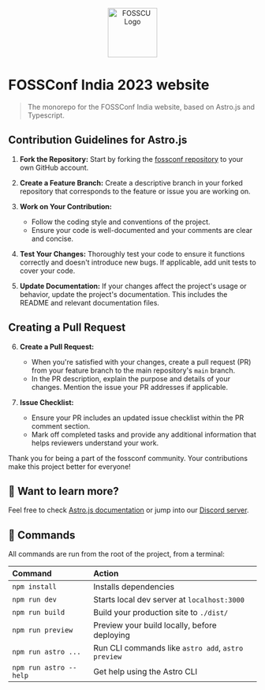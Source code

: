 <p align="center">
    <img src="https://i.ibb.co/QJ8fhsq/fosscu.png?s=96" alt="FOSSCU Logo" width="100" />
</p>

# FOSSConf India 2023 website

> The monorepo for the FOSSConf India website, based on
> Astro.js and Typescript.


## Contribution Guidelines for Astro.js

1. **Fork the Repository:** Start by forking the [fossconf repository](https://github.com/FOSS-Community/fossconf) to your own GitHub account.

2. **Create a Feature Branch:** Create a descriptive branch in your forked repository that corresponds to the feature or issue you are working on.

3. **Work on Your Contribution:**
   - Follow the coding style and conventions of the project.
   - Ensure your code is well-documented and your comments are clear and concise.

4. **Test Your Changes:** Thoroughly test your code to ensure it functions correctly and doesn't introduce new bugs. If applicable, add unit tests to cover your code.

5. **Update Documentation:** If your changes affect the project's usage or behavior, update the project's documentation. This includes the README and relevant documentation files.

## Creating a Pull Request

6. **Create a Pull Request:**
   - When you're satisfied with your changes, create a pull request (PR) from your feature branch to the main repository's `main` branch.
   - In the PR description, explain the purpose and details of your changes. Mention the issue your PR addresses if applicable.

7. **Issue Checklist:**
   - Ensure your PR includes an updated issue checklist within the PR comment section.
   - Mark off completed tasks and provide any additional information that helps reviewers understand your work.

Thank you for being a part of the fossconf community. Your contributions make this project better for everyone!


## 👀 Want to learn more?

Feel free to check [Astro.js documentation](https://docs.astro.build) or jump into our [Discord server](https://astro.build/chat).

## 🧞 Commands

All commands are run from the root of the project, from a terminal:

| Command                | Action                                             |
| :--------------------- | :------------------------------------------------- |
| `npm install`          | Installs dependencies                              |
| `npm run dev`          | Starts local dev server at `localhost:3000`        |
| `npm run build`        | Build your production site to `./dist/`            |
| `npm run preview`      | Preview your build locally, before deploying       |
| `npm run astro ...`    | Run CLI commands like `astro add`, `astro preview` |
| `npm run astro --help` | Get help using the Astro CLI                       |
